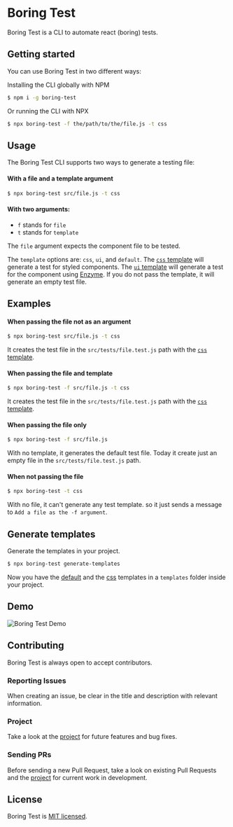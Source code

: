 # Boring Test

Boring Test is a CLI to automate react (boring) tests.

## Getting started

You can use Boring Test in two different ways:

Installing the CLI globally with NPM

```bash
$ npm i -g boring-test
```

Or running the CLI with NPX

```bash
$ npx boring-test -f the/path/to/the/file.js -t css
```

## Usage

The Boring Test CLI supports two ways to generate a testing file:

#### With a file and a template argument

```bash
$ npx boring-test src/file.js -t css
```

#### With two arguments:

- `f` stands for `file`
- `t` stands for `template`

The `file` argument expects the component file to be tested.

The `template` options are: `css`, `ui`, and `default`. The [`css` template](https://github.com/leandrotk/boring-test/blob/master/templates/css.js) will generate a test for styled components. The [`ui` template](https://github.com/leandrotk/boring-test/blob/master/templates/ui.js) will generate a test for the component using [Enzyme](https://www.npmjs.com/package/enzyme). If you do not pass the template, it will generate an empty test file.

## Examples

#### When passing the file not as an argument

```bash
$ npx boring-test src/file.js -t css
```

It creates the test file in the `src/tests/file.test.js` path with the [`css` template](https://github.com/leandrotk/boring-test/blob/master/templates/css.js).

#### When passing the file and template

```bash
$ npx boring-test -f src/file.js -t css
```

It creates the test file in the `src/tests/file.test.js` path with the [`css` template](https://github.com/leandrotk/boring-test/blob/master/templates/css.js).

#### When passing the file only

```bash
$ npx boring-test -f src/file.js
```

With no template, it generates the default test file. Today it create just an empty file in the `src/tests/file.test.js` path.

#### When not passing the file

```bash
$ npx boring-test -t css
```

With no file, it can't generate any test template. so it just sends a message to `Add a file as the -f argument`.

## Generate templates

Generate the templates in your project.

```bash
$ npx boring-test generate-templates
```

Now you have the [default](https://github.com/leandrotk/boring-test/blob/master/templates/default.js) and the [css](https://github.com/leandrotk/boring-test/blob/master/templates/css.js) templates in a `templates` folder inside your project.

## Demo

![Boring Test Demo](https://github.com/leandrotk/boring-test/blob/master/assets/boring-test-demo.gif)

## Contributing

Boring Test is always open to accept contributors.

### Reporting Issues

When creating an issue, be clear in the title and description with relevant information.

### Project

Take a look at the [project](https://github.com/leandrotk/boring-test/projects/1) for future features and bug fixes.

### Sending PRs

Before sending a new Pull Request, take a look on existing Pull Requests and the [project](https://github.com/leandrotk/boring-test/projects/1) for current work in development.

## License

Boring Test is [MIT licensed](https://github.com/leandrotk/boring-test/blob/master/LICENSE).
